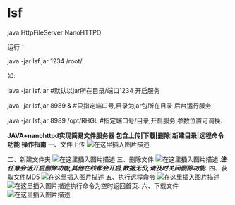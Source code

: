 # lsf
java HttpFileServer NanoHTTPD

运行：

java -jar lsf.jar 1234 /root/

如:

java -jar lsf.jar					#默认以jar所在目录/端口1234 开启服务

java -jar lsf.jar 8989	 &			#只指定端口号,目录为jar包所在目录 后台运行服务

java -jar lsf.jar 8989 /opt/RHGL	#指定端口号/目录,开启服务,参数位置可调换.


**JAVA+nanohttpd实现简易文件服务器 包含上传|下载|删除|新建目录|远程命令功能**
**操作指南**
一、文件上传
![在这里插入图片描述](https://img-blog.csdnimg.cn/20200303205410678.png?x-oss-process=image/watermark,type_ZmFuZ3poZW5naGVpdGk,shadow_10,text_aHR0cHM6Ly9ibG9nLmNzZG4ubmV0L2xpZHVzaGVuZw==,size_16,color_FFFFFF,t_70)

二、新建文件夹
![在这里插入图片描述](https://img-blog.csdnimg.cn/20200303205417393.png?x-oss-process=image/watermark,type_ZmFuZ3poZW5naGVpdGk,shadow_10,text_aHR0cHM6Ly9ibG9nLmNzZG4ubmV0L2xpZHVzaGVuZw==,size_16,color_FFFFFF,t_70)
三、删除文件
![在这里插入图片描述](https://img-blog.csdnimg.cn/20200303205424164.png?x-oss-process=image/watermark,type_ZmFuZ3poZW5naGVpdGk,shadow_10,text_aHR0cHM6Ly9ibG9nLmNzZG4ubmV0L2xpZHVzaGVuZw==,size_16,color_FFFFFF,t_70)
***注:任意会话开启删除功能,其他在线都会开启,数据无价,请及时关闭删除功能.***
四、获取文件MD5
![在这里插入图片描述](https://img-blog.csdnimg.cn/20200303205435835.png)
五、执行远程命令
![在这里插入图片描述](https://img-blog.csdnimg.cn/20200303205440876.png?x-oss-process=image/watermark,type_ZmFuZ3poZW5naGVpdGk,shadow_10,text_aHR0cHM6Ly9ibG9nLmNzZG4ubmV0L2xpZHVzaGVuZw==,size_16,color_FFFFFF,t_70)
![在这里插入图片描述](https://img-blog.csdnimg.cn/20200303205455200.png?x-oss-process=image/watermark,type_ZmFuZ3poZW5naGVpdGk,shadow_10,text_aHR0cHM6Ly9ibG9nLmNzZG4ubmV0L2xpZHVzaGVuZw==,size_16,color_FFFFFF,t_70)执行命令为空时返回首页.
六、下载文件
![在这里插入图片描述](https://img-blog.csdnimg.cn/20200303205504860.png?x-oss-process=image/watermark,type_ZmFuZ3poZW5naGVpdGk,shadow_10,text_aHR0cHM6Ly9ibG9nLmNzZG4ubmV0L2xpZHVzaGVuZw==,size_16,color_FFFFFF,t_70)


